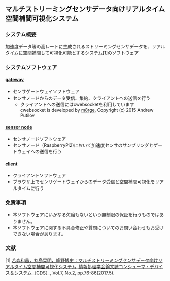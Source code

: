 ## マルチストリーミングセンサデータ向けリアルタイム空間補間可視化システム

### システム概要
加速度データ等の高レートに生成されるストリーミングセンサデータを、リアルタイムに空間補間して可視化可能とするシステム[1]のソフトウェア

### システムソフトウェア
#### [gateway](./gateway)
* センサゲートウェイソフトウェア
* センサノードからのデータ受信、集約、クライアントへの送信を行う
	* クライアントへの送信にはcwebsocketを利用しています  
	cwebsocket is developed by [m8rge](https://github.com/m8rge/cwebsocket), Copyright (c) 2015 Andrew Putilov

#### [sensor node](./sensor_node)
* センサノードソフトウェア
* センサノード（RaspberryPi2)において加速度センサのサンプリングとゲートウェイへの送信を行う

#### [client](./client)
* クライアントソフトウェア
* ブラウザ上でセンサゲートウェイからのデータ受信と空間補間可視化をリアルタイムに行う


### 免責事項
* 本ソフトウェアにいかなる欠陥もないという無制限の保証を行うものではありません。
* 本ソフトウェアに関する不具合修正や質問についてのお問い合わせもお受けできない場合があります。


### 文献
[1] [若森和昌，丸島晃明，峰野博史：マルチストリーミングセンサデータ向けリアルタイム空間補間可視化システム, 情報処理学会論文誌コンシューマ・デバイス＆システム（CDS）, Vol.7, No.2, pp.76-86(2017.5).](https://ipsj.ixsq.nii.ac.jp/ej/index.php?active_action=repository_view_main_item_detail&page_id=13&block_id=8&item_id=181100&item_no=1)
